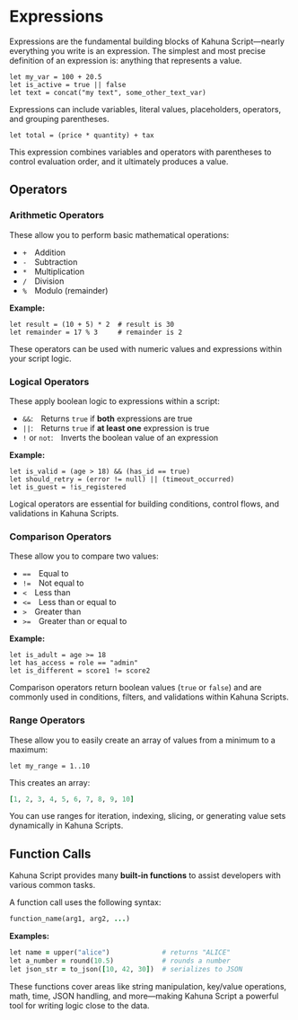 
# Expressions

Expressions are the fundamental building blocks of Kahuna Script—nearly everything you write is an expression. The simplest and most precise definition of an expression is: anything that represents a value.

```visual-basic
let my_var = 100 + 20.5
let is_active = true || false
let text = concat("my text", some_other_text_var)
```

Expressions can include variables, literal values, placeholders, operators, and grouping parentheses.

```visual-basic
let total = (price * quantity) + tax
```

This expression combines variables and operators with parentheses to control evaluation order, and it ultimately produces a value.

## Operators

### Arithmetic Operators

These allow you to perform basic mathematical operations:

- `+` Addition
- `-` Subtraction
- `*` Multiplication
- `/` Division
- `%` Modulo (remainder)

**Example:**

```visual-basic
let result = (10 + 5) * 2  # result is 30
let remainder = 17 % 3     # remainder is 2
```

These operators can be used with numeric values and expressions within your script logic.

### Logical Operators

These apply boolean logic to expressions within a script:

- `&&`: Returns `true` if **both** expressions are true
- `||`: Returns `true` if **at least one** expression is true
- `!` or `not`: Inverts the boolean value of an expression

**Example:**

```visual-basic
let is_valid = (age > 18) && (has_id == true)
let should_retry = (error != null) || (timeout_occurred)
let is_guest = !is_registered
```

Logical operators are essential for building conditions, control flows, and validations in Kahuna Scripts.

### Comparison Operators

These allow you to compare two values:

- `==` Equal to
- `!=` Not equal to
- `<` Less than
- `<=` Less than or equal to
- `>` Greater than
- `>=` Greater than or equal to

**Example:**

```visual-basic
let is_adult = age >= 18
let has_access = role == "admin"
let is_different = score1 != score2
```

Comparison operators return boolean values (`true` or `false`) and are commonly used in conditions, filters, and validations within Kahuna Scripts.

### Range Operators

These allow you to easily create an array of values from a minimum to a maximum:

```visual-basic
let my_range = 1..10
```

This creates an array:

```ruby
[1, 2, 3, 4, 5, 6, 7, 8, 9, 10]
```

You can use ranges for iteration, indexing, slicing, or generating value sets dynamically in Kahuna Scripts.

## Function Calls

Kahuna Script provides many **built-in functions** to assist developers with various common tasks.

A function call uses the following syntax:

```ruby
function_name(arg1, arg2, ...)
```

**Examples:**

```ruby
let name = upper("alice")             # returns "ALICE"
let a_number = round(10.5)            # rounds a number
let json_str = to_json([10, 42, 30])  # serializes to JSON
```

These functions cover areas like string manipulation, key/value operations, math, time, JSON handling, and more—making Kahuna Script a powerful tool for writing logic close to the data.

